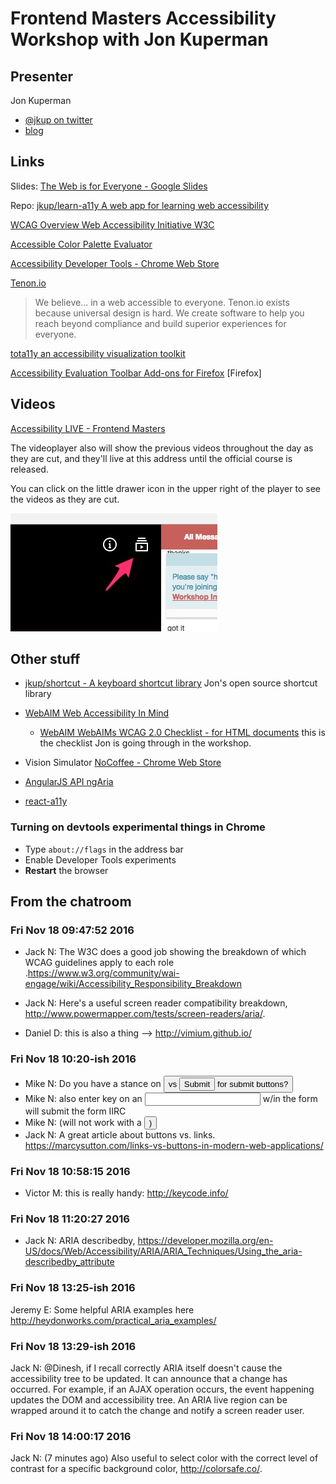 # Frontend Masters Accessibility Workshop with Jon Kuperman


## Presenter

Jon Kuperman

* [@jkup on twitter](https://twitter.com/jkup)
* [blog](https://jonkuperman.com/)


## Links

Slides: [The Web is for Everyone - Google Slides](https://docs.google.com/presentation/d/1_CRR-bJFX5Xt-2Tx_lPMDSMUtoxe8s8kAF7DDDXVvc8/edit#slide=id.p)

Repo: [jkup/learn-a11y A web app for learning web accessibility](https://github.com/jkup/learn-a11y)

[WCAG Overview  Web Accessibility Initiative  W3C](https://www.w3.org/WAI/intro/wcag)

[Accessible Color Palette Evaluator](https://accessibility.oit.ncsu.edu/tools/color-contrast/)

[Accessibility Developer Tools - Chrome Web Store](https://chrome.google.com/webstore/detail/accessibility-developer-t/fpkknkljclfencbdbgkenhalefipecmb)

[Tenon.io](https://tenon.io/)

> We believe...
> in a web accessible to everyone. Tenon.io exists because universal
> design is hard. We create software to help you reach beyond
> compliance and build superior experiences for everyone.

[tota11y  an accessibility visualization toolkit](https://khan.github.io/tota11y/)

[Accessibility Evaluation Toolbar  Add-ons for Firefox](https://addons.mozilla.org/en-US/firefox/addon/accessibility-evaluation-toolb/) [Firefox]




## Videos

[Accessibility LIVE - Frontend Masters](https://frontendmasters.com/live-event/accessibility-live/)

The videoplayer also will show the previous videos throughout the
day as they are cut, and they'll live at this address until the
official course is released.

You can click on the little drawer icon in the upper right of the
player to see the videos as they are cut.

![](video-drawer.jpg)



## Other stuff

* [jkup/shortcut - A keyboard shortcut library](https://github.com/jkup/shortcut)
  Jon's open source shortcut library

* [WebAIM Web Accessibility In Mind](http://webaim.org/)
  * [WebAIM WebAIMs WCAG 2.0 Checklist - for HTML documents](http://webaim.org/standards/wcag/checklist)
	this is the checklist Jon is going through in the workshop.

* Vision Simulator [NoCoffee - Chrome Web Store](https://chrome.google.com/webstore/detail/nocoffee/jjeeggmbnhckmgdhmgdckeigabjfbddl)

* [AngularJS API ngAria](https://docs.angularjs.org/api/ngAria#!)

* [react-a11y](https://www.npmjs.com/package/react-a11y)



### Turning on devtools experimental things in Chrome

- Type `about://flags` in the address bar
- Enable Developer Tools experiments
- **Restart** the browser


## From the chatroom

### Fri Nov 18 09:47:52 2016

- Jack N: The W3C does a good job showing the breakdown of which WCAG guidelines apply to each role .https://www.w3.org/community/wai-engage/wiki/Accessibility_Responsibility_Breakdown

- Jack N: Here's a useful screen reader compatibility breakdown, http://www.powermapper.com/tests/screen-readers/aria/.

- Daniel D: this is also a thing --> http://vimium.github.io/

### Fri Nov 18 10:20-ish 2016

- Mike N: Do you have a stance on <button> vs <input type="submit"/> for submit buttons?
- Mike N: also enter key on an <input> w/in the form will submit the form IIRC
- Mike N: (will not work with a <button onClick=...> )
- Jack N: A great article about buttons vs. links. https://marcysutton.com/links-vs-buttons-in-modern-web-applications/

### Fri Nov 18 10:58:15 2016

- Victor M: this is really handy: http://keycode.info/

### Fri Nov 18 11:20:27 2016

- Jack N: ARIA describedby, https://developer.mozilla.org/en-US/docs/Web/Accessibility/ARIA/ARIA_Techniques/Using_the_aria-describedby_attribute

### Fri Nov 18 13:25-ish 2016

Jeremy E: Some helpful ARIA examples here http://heydonworks.com/practical_aria_examples/


### Fri Nov 18 13:29-ish 2016

Jack N: @Dinesh, if I recall correctly ARIA itself doesn't cause the accessibility tree to be updated. It can announce that a change has occurred. For example, if an AJAX operation occurs, the event happening updates the DOM and accessibility tree. An ARIA live region can be wrapped around it to catch the change and notify a screen reader user.

### Fri Nov 18 14:00:17 2016

Jack N: (7 minutes ago) Also useful to select color with the correct level of contrast for a specific background color, http://colorsafe.co/.
